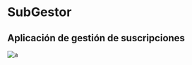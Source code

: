 # SubGestor

## Aplicación de gestión de suscripciones

![a](https://user-images.githubusercontent.com/44867361/119652249-2133a700-be26-11eb-8dcb-b8112574bebd.png)
